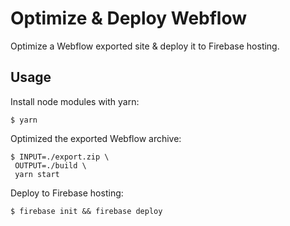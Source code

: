 # Optimize & Deploy Webflow
Optimize a Webflow exported site & deploy it to Firebase hosting.

## Usage
Install node modules with yarn:
```
$ yarn
```

Optimized the exported Webflow archive:
```
$ INPUT=./export.zip \
 OUTPUT=./build \
 yarn start
```

Deploy to Firebase hosting:
```
$ firebase init && firebase deploy
```

